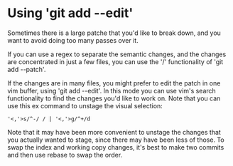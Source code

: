 Using 'git add --edit'
======================

Sometimes there is a large patche that you'd like to break down, and you want
to avoid doing too many passes over it.

If you can use a regex to separate the semantic changes, and the changes are
concentrated in just a few files, you can use the '/' functionality of 'git add
--patch'.

If the changes are in many files, you might prefer to edit the patch in one vim
buffer, using 'git add --edit'. In this mode you can use vim's search
functionality to find the changes you'd like to work on. Note that you can use
this ex command to unstage the visual selection:

    '<,'>s/^-/ / | '<,'>g/^+/d

Note that it may have been more convenient to unstage the changes that you
actually wanted to stage, since there may have been less of those. To swap the
index and working copy changes, it's best to make two commits and then use
rebase to swap the order.
